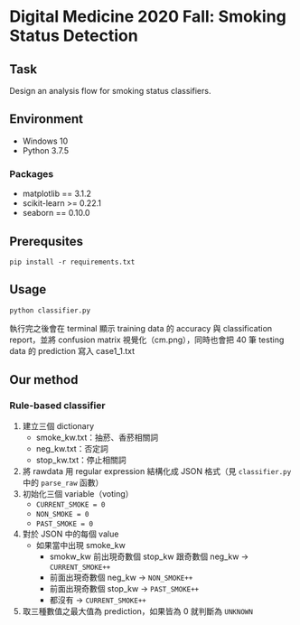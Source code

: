 # Digital Medicine 2020 Fall: Smoking Status Detection

## Task

Design an analysis flow for smoking status classifiers.

## Environment

- Windows 10
- Python 3.7.5

### Packages

- matplotlib == 3.1.2
- scikit-learn >= 0.22.1
- seaborn == 0.10.0

## Prerequsites

```
pip install -r requirements.txt
```

## Usage

```
python classifier.py
```
執行完之後會在 terminal 顯示 training data 的 accuracy 與 classification report，並將 confusion matrix 視覺化（cm.png），同時也會把 40 筆 testing data 的 prediction 寫入 case1_1.txt

## Our method

### Rule-based classifier

1. 建立三個 dictionary
    - smoke_kw.txt：抽菸、香菸相關詞
    - neg_kw.txt：否定詞
    - stop_kw.txt：停止相關詞
2. 將 rawdata 用 regular expression 結構化成 JSON 格式（見 `classifier.py` 中的 `parse_raw` 函數）
3. 初始化三個 variable（voting）
    - `CURRENT_SMOKE = 0`
    - `NON_SMOKE = 0`
    - `PAST_SMOKE = 0`
4. 對於 JSON 中的每個 value
    - 如果當中出現 smoke_kw
        - smokw_kw 前出現奇數個 stop_kw 跟奇數個 neg_kw -> `CURRENT_SMOKE++`
        - 前面出現奇數個 neg_kw -> `NON_SMOKE++`
        - 前面出現奇數個 stop_kw -> `PAST_SMOKE++`
        - 都沒有 -> `CURRENT_SMOKE++`
5. 取三種數值之最大值為 prediction，如果皆為 0 就判斷為 `UNKNOWN`
